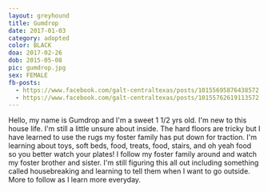 ```yaml
---
layout: greyhound
title: Gumdrop
date: 2017-01-03
category: adopted
color: BLACK
doa: 2017-02-26
dob: 2015-05-08
pic: gumdrop.jpg
sex: FEMALE
fb-posts:
  - https://www.facebook.com/galt-centraltexas/posts/10155695876438572:0
  - https://www.facebook.com/galt-centraltexas/posts/10155762619113572:0
---
```


Hello, my name is Gumdrop and I'm a sweet 1 1/2 yrs old. I'm new to this house life. I'm still a little unsure about inside. The hard floors are tricky but I have learned to use the rugs my foster family has put down for traction. I'm learning about toys, soft beds, food, treats, food, stairs, and oh yeah food so you better watch your plates! I follow my foster family around and watch my foster brother and sister. I'm still figuring this all out including something called housebreaking and learning to tell them when I want to go outside. More to follow as I learn more everyday.

